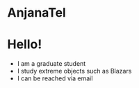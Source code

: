 # AnjanaTel
# Hello!
- I am a graduate student 
- I study extreme objects such as Blazars 
- I can be reached via email 
